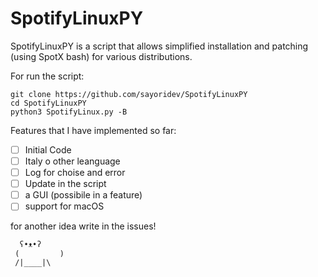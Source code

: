 # SpotifyLinuxPY

 SpotifyLinuxPY is a script that allows simplified installation and patching (using SpotX bash) for various distributions.

For run the script:
 ```
 git clone https://github.com/sayoridev/SpotifyLinuxPY
 cd SpotifyLinuxPY
 python3 SpotifyLinux.py -B
 ```

 Features that I have implemented so far:
 - [ ] Initial Code
 - [ ] Italy o other leanguage
 - [ ] Log for choise and error
 - [ ] Update in the script
 - [ ] a GUI (possibile in a feature)
 - [ ] support for macOS

for another idea write in the issues!

```
  ʕ•ᴥ•ʔ
 (         )
 /|____|\ 
 ```
